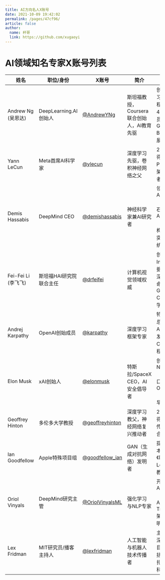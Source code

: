 ```yaml
---
title: AI方向名人X账号
date: 2021-10-09 19:42:02
permalink: /pages/47cf96/
article: false
author: 
  name: 杆哥
  link: https://github.com/xugaoyi
---
```


# AI领域知名专家X账号列表

| 姓名                  | 职位/身份                      | X账号                 | 简介                                                                 | 代表成就                                                                 |
|-----------------------|--------------------------------|-----------------------|----------------------------------------------------------------------|--------------------------------------------------------------------------|
| Andrew Ng (吴恩达)     | DeepLearning.AI创始人         | [@AndrewYNg](https://x.com/AndrewYNg) | 斯坦福教授，Coursera联合创始人，AI教育先驱                          | 创建机器学习MOOC课程（全球超480万学员），领导Google Brain早期发展          |
| Yann LeCun            | Meta首席AI科学家              | [@ylecun](https://x.com/ylecun)       | 深度学习先驱，卷积神经网络之父                                      | 2018图灵奖得主，PyTorch框架主要推动者                                      |
| Demis Hassabis        | DeepMind CEO                  | [@demishassabis](https://x.com/demishassabis) | 神经科学家兼AI研究者                                              | 领导开发AlphaGo（击败李世石）、AlphaFold（蛋白质结构预测）等突破性AI系统   |
| Fei-Fei Li (李飞飞)    | 斯坦福HAI研究院联合主任        | [@drfeifei](https://x.com/drfeifei)   | 计算机视觉领域权威                                                | 创建ImageNet数据集（推动深度学习革命），前Google Cloud首席科学家           |
| Andrej Karpathy       | OpenAI创始成员                | [@karpathy](https://x.com/karpathy)   | 深度学习框架专家                                                  | 特斯拉前AI总监，主导Autopilot开发；斯坦福CS231n课程创建者                  |
| Elon Musk             | xAI创始人                     | [@elonmusk](https://x.com/elonmusk)   | 特斯拉/SpaceX CEO，AI安全倡导者                                    | 创立Neuralink（脑机接口）、OpenAI（GPT系列早期支持者）                     |
| Geoffrey Hinton       | 多伦多大学教授                | [@geoffreyhinton](https://x.com/geoffreyhinton) | 深度学习教父，神经网络复兴推动者                                    | 2018图灵奖得主，反向传播算法联合发明人                                      |
| Ian Goodfellow        | Apple特殊项目组               | [@goodfellow_ian](https://x.com/goodfellow_ian) | GAN（生成对抗网络）发明者                                          | 提出对抗样本概念，《Deep Learning》教材合著者                              |
| Oriol Vinyals         | DeepMind研究主管              | [@OriolVinyalsML](https://x.com/OriolVinyalsML) | 强化学习与NLP专家                                                | 开发AlphaStar（星际争霸AI）、Transformer架构共同发明人                     |
| Lex Fridman           | MIT研究员/播客主持人          | [@lexfridman](https://x.com/lexfridman) | 人工智能与机器人技术传播者                                          | 主持AI领域深度访谈节目（嘉宾包括马斯克、扎克伯格等科技领袖）                |
